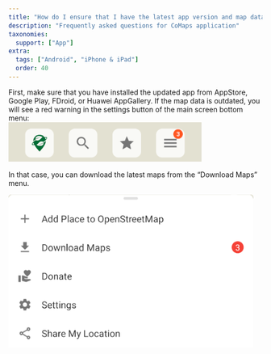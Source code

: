 ```yaml
---
title: "How do I ensure that I have the latest app version and map data?"
description: "Frequently asked questions for CoMaps application"
taxonomies:
  support: ["App"]
extra:
  tags: ["Android", "iPhone & iPad"]
  order: 40
---
```


First, make sure that you have installed the updated app from AppStore, Google Play, FDroid, or Huawei AppGallery. If the map data is outdated, you will see a red warning in the settings button of the main screen bottom menu:  
![red warning](image34.png)

In that case, you can download the latest maps from the “Download Maps” menu.

![Download Maps](image3.png)
